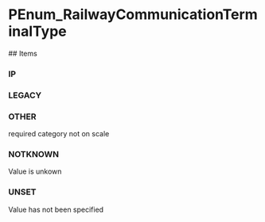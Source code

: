 # PEnum_RailwayCommunicationTerminalType

<!-- end of definition -->## Items

### IP


### LEGACY


### OTHER
required category not on scale

### NOTKNOWN
Value is unkown

### UNSET
Value has not been specified

